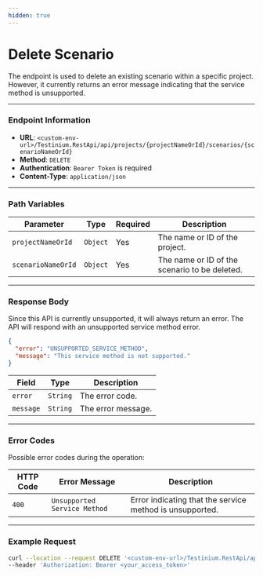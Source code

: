 ```yaml
---
hidden: true
---
```


# Delete Scenario

The endpoint is used to delete an existing scenario within a specific project. However, it currently returns an error message indicating that the service method is unsupported.

***

### Endpoint Information

* **URL**: `<custom-env-url>/Testinium.RestApi/api/projects/{projectNameOrId}/scenarios/{scenarioNameOrId}`
* **Method**: `DELETE`
* **Authentication**: `Bearer Token` is required
* **Content-Type**: `application/json`

***

### Path Variables

| Parameter          | Type     | Required | Description                                   |
| ------------------ | -------- | -------- | --------------------------------------------- |
| `projectNameOrId`  | `Object` | Yes      | The name or ID of the project.                |
| `scenarioNameOrId` | `Object` | Yes      | The name or ID of the scenario to be deleted. |

***

### Response Body

Since this API is currently unsupported, it will always return an error. The API will respond with an unsupported service method error.

```json
{
  "error": "UNSUPPORTED_SERVICE_METHOD",
  "message": "This service method is not supported."
}
```

| Field     | Type     | Description        |
| --------- | -------- | ------------------ |
| `error`   | `String` | The error code.    |
| `message` | `String` | The error message. |

***

### Error Codes

Possible error codes during the operation:

| HTTP Code | Error Message                | Description                                              |
| --------- | ---------------------------- | -------------------------------------------------------- |
| `400`     | `Unsupported Service Method` | Error indicating that the service method is unsupported. |

***

### Example Request

```bash
curl --location --request DELETE '<custom-env-url>/Testinium.RestApi/api/projects/{projectNameOrId}/scenarios/{scenarioNameOrId}' \
--header 'Authorization: Bearer <your_access_token>'
```
